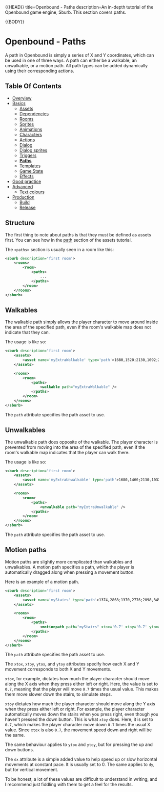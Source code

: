 {{HEAD}}
title=Openbound - Paths
description=An in-depth tutorial of the Openbound game engine, Sburb. This section covers paths.

{{BODY}}

# Openbound - Paths

A path in Openbound is simply a series of X and Y coordinates, which can be used in one of three ways. A path can either be a walkable, an unwalkable, or a motion path. All path types can be added dynamically using their corresponding actions.

## Table Of Contents

-   [Overview](./openbound-overview)
-   [Basics](./openbound-basics)
    -   [Assets](./openbound-assets)
    -   [Dependencies](./openbound-dependencies)
    -   [Rooms](./openbound-rooms)
    -   [Sprites](./openbound-sprites)
    -   [Animations](./openbound-animations)
    -   [Characters](./openbound-characters)
    -   [Actions](./openbound-actions)
    -   [Dialog](./openbound-dialog)
    -   [Dialog sprites](./openbound-dialog-sprites)
    -   [Triggers](./openbound-triggers)
    -   [**Paths**](./openbound-paths)
    -   [Templates](./openbound-templates)
    -   [Game State](./openbound-gamestate)
    -   [Effects](./openbound-effects)
-   [Good practice](./openbound-good-practice)
-   [Advanced](./openbound-advanced)
    -   [Text colours](./openbound-text-colours)
-   [Production](./openbound-production)
    -   [Build](./openbound-build)
    -   [Release](openbound-release)

## Structure

The first thing to note about paths is that they must be defined as assets first. You can see how in the [path](./openbound-assets#path) section of the assets tutorial.

The `<paths>` section is usually seen in a room like this:

```xml
<sburb description='first room'>
    <rooms>
        <room>
            <paths>
                ...
            </paths>
        </room>
    </rooms>
</sburb>
```

## Walkables

The walkable path simply allows the player character to move around inside the area of the specified path, even if the room's walkable map does not indicate that they can.

The usage is like so:

```xml
<sburb description='first room'>
    <assets>
	    <asset name='myExtraWalkable' type='path'>1680,1520;2130,1092;2330,1092;2350,1186;2150,1186;1683,1611</asset>
    </assets>

    <rooms>
        <room>
            <paths>
                <walkable path="myExtraWalkable" />
            </paths>
        </room>
    </rooms>
</sburb>
```

The `path` attribute specifies the path asset to use.

## Unwalkables

The unwalkable path does opposite of the walkable. The player character is prevented from moving into the area of the specified path, even if the room's walkable map indicates that the player can walk there.

The usage is like so:

```xml
<sburb description='first room'>
    <assets>
	    <asset name='myExtraUnwalkable' type='path'>1680,1460;2130,1032;2150,1086;1683,1520</asset>
    </assets>

    <rooms>
        <room>
            <paths>
                <unwalkable path="myExtraUnwalkable" />
            </paths>
        </room>
    </rooms>
</sburb>
```

The `path` attribute specifies the path asset to use.

## Motion paths

Motion paths are slightly more complicated than walkables and unwalkables. A motion path specifies a path, which the player is automatically dragged along when pressing a movement button.

Here is an example of a motion path.

```xml
<sburb description='first room'>
    <assets>
	    <asset name='myStairs' type='path'>1374,2868;1370,2776;2098,3458;2098,3558</asset>
    </assets>

    <rooms>
        <room>
            <paths>
  		        <motionpath path="myStairs" xtox='0.7' xtoy='0.7' ytox='0' ytoy='1' dx='0' dy='0' />
            </paths>
        </room>
    </rooms>
</sburb>
```

The `path` attribute specifies the path asset to use.

The `xtox`, `xtoy`, `ytox`, and `ytoy` attributes specify how each X and Y movement corresponds to both X and Y movements.

`xtox`, for example, dictates how much the player character should move along the X axis when they press either left or right. Here, the value is set to `0.7`, meaning that the player will move `0.7` times the usual value. This makes them move slower down the stairs, to simulate steps.

`xtoy` dictates how much the player character should move along the Y axis when they press either left or right. For example, the player character automatically moves down the stairs when you press right, even though you haven't pressed the down button. This is what `xtoy` does. Here, it is set to `0.7`, which makes the player character move down `0.7` times the usual X value. Since `xtox` is also `0.7`, the movement speed down and right will be the same.

The same behaviour applies to `ytox` and `ytoy`, but for pressing the up and down buttons.

The `dx` attribute is a simple added value to help speed up or slow horizontal movements at constant pace. It is usually set to 0. The same applies to `dy`, but for vertical movement.

To be honest, a lot of these values are difficult to understand in writing, and I recommend just fiddling with them to get a feel for the results.

